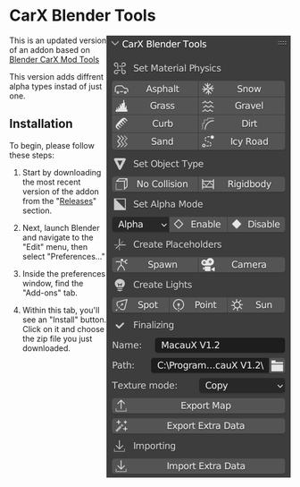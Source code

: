 # CarX Blender Tools
<img align="right" src="https://raw.githubusercontent.com/7xeh/CarX-Blender-Tools/main/Media/blender_L4OJoXsrM9.png">

This is an updated version of an addon based on [Blender CarX Mod Tools](https://github.com/Zi9/Blender-CarX-Mod-Tools)

This version adds diffrent alpha types instad of just one.


## Installation

To begin, please follow these steps:

1. Start by downloading the most recent version of the addon from the "[Releases](https://github.com/7xeh/CarX-Blender-Tools/releases)" section.

2. Next, launch Blender and navigate to the "Edit" menu, then select "Preferences..."

3. Inside the preferences window, find the "Add-ons" tab.

4. Within this tab, you'll see an "Install" button. Click on it and choose the zip file you just downloaded.
